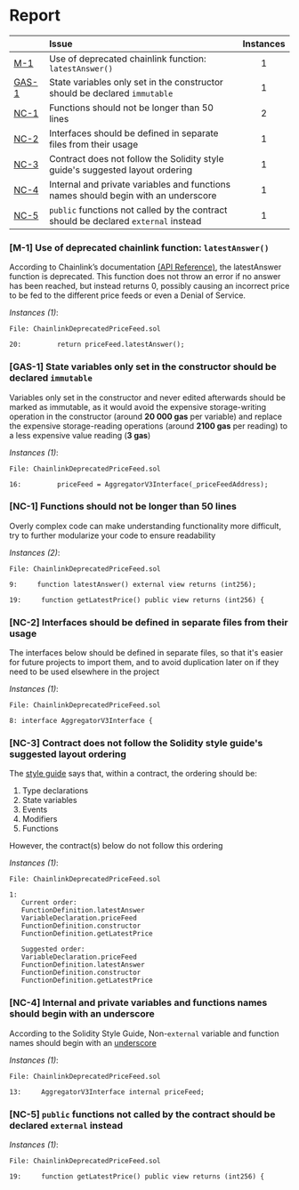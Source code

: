 # Report

| |Issue|Instances|
|-|:-|:-:|
| [M-1](#M-1) | Use of deprecated chainlink function: `latestAnswer()` | 1 |
| [GAS-1](#GAS-1) | State variables only set in the constructor should be declared `immutable` | 1 |
| [NC-1](#NC-1) | Functions should not be longer than 50 lines | 2 |
| [NC-2](#NC-2) | Interfaces should be defined in separate files from their usage | 1 |
| [NC-3](#NC-3) | Contract does not follow the Solidity style guide's suggested layout ordering | 1 |
| [NC-4](#NC-4) | Internal and private variables and functions names should begin with an underscore | 1 |
| [NC-5](#NC-5) | `public` functions not called by the contract should be declared `external` instead | 1 |



### <a name="M-1"></a>[M-1] Use of deprecated chainlink function: `latestAnswer()`
According to Chainlink’s documentation [(API Reference)](https://docs.chain.link/data-feeds/api-reference#latestanswer), the latestAnswer function is deprecated. This function does not throw an error if no answer has been reached, but instead returns 0, possibly causing an incorrect price to be fed to the different price feeds or even a Denial of Service.

*Instances (1)*:
```solidity
File: ChainlinkDeprecatedPriceFeed.sol

20:         return priceFeed.latestAnswer();

```

### <a name="GAS-1"></a>[GAS-1] State variables only set in the constructor should be declared `immutable`
Variables only set in the constructor and never edited afterwards should be marked as immutable, as it would avoid the expensive storage-writing operation in the constructor (around **20 000 gas** per variable) and replace the expensive storage-reading operations (around **2100 gas** per reading) to a less expensive value reading (**3 gas**)

*Instances (1)*:
```solidity
File: ChainlinkDeprecatedPriceFeed.sol

16:         priceFeed = AggregatorV3Interface(_priceFeedAddress);

```

### <a name="NC-1"></a>[NC-1] Functions should not be longer than 50 lines
Overly complex code can make understanding functionality more difficult, try to further modularize your code to ensure readability 

*Instances (2)*:
```solidity
File: ChainlinkDeprecatedPriceFeed.sol

9:     function latestAnswer() external view returns (int256);

19:     function getLatestPrice() public view returns (int256) {

```

### <a name="NC-2"></a>[NC-2] Interfaces should be defined in separate files from their usage
The interfaces below should be defined in separate files, so that it's easier for future projects to import them, and to avoid duplication later on if they need to be used elsewhere in the project

*Instances (1)*:
```solidity
File: ChainlinkDeprecatedPriceFeed.sol

8: interface AggregatorV3Interface {

```

### <a name="NC-3"></a>[NC-3] Contract does not follow the Solidity style guide's suggested layout ordering
The [style guide](https://docs.soliditylang.org/en/v0.8.16/style-guide.html#order-of-layout) says that, within a contract, the ordering should be:

1) Type declarations
2) State variables
3) Events
4) Modifiers
5) Functions

However, the contract(s) below do not follow this ordering

*Instances (1)*:
```solidity
File: ChainlinkDeprecatedPriceFeed.sol

1: 
   Current order:
   FunctionDefinition.latestAnswer
   VariableDeclaration.priceFeed
   FunctionDefinition.constructor
   FunctionDefinition.getLatestPrice
   
   Suggested order:
   VariableDeclaration.priceFeed
   FunctionDefinition.latestAnswer
   FunctionDefinition.constructor
   FunctionDefinition.getLatestPrice

```

### <a name="NC-4"></a>[NC-4] Internal and private variables and functions names should begin with an underscore
According to the Solidity Style Guide, Non-`external` variable and function names should begin with an [underscore](https://docs.soliditylang.org/en/latest/style-guide.html#underscore-prefix-for-non-external-functions-and-variables)

*Instances (1)*:
```solidity
File: ChainlinkDeprecatedPriceFeed.sol

13:     AggregatorV3Interface internal priceFeed;

```

### <a name="NC-5"></a>[NC-5] `public` functions not called by the contract should be declared `external` instead

*Instances (1)*:
```solidity
File: ChainlinkDeprecatedPriceFeed.sol

19:     function getLatestPrice() public view returns (int256) {

```

